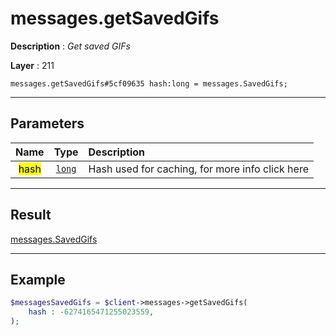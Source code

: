 # messages.getSavedGifs

**Description** : *Get saved GIFs*

**Layer** : 211

```tl
messages.getSavedGifs#5cf09635 hash:long = messages.SavedGifs;
```

---

## Parameters

| Name | Type | Description |
| :---: | :---: | :--- |
| <mark>hash</mark> | [`long`](type/long) | Hash used for caching, for more info click here |

---

## Result

[messages.SavedGifs](type/messages.SavedGifs)

---

## Example

```php
$messagesSavedGifs = $client->messages->getSavedGifs(
	hash : -6274165471255023559,
);
```